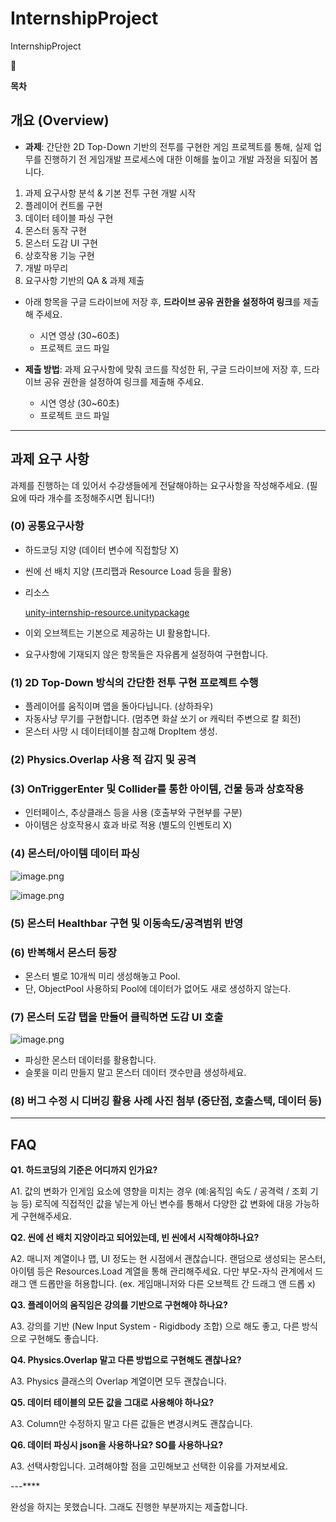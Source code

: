 # InternshipProject
InternshipProject

<aside>
📢

**목차**

</aside>

## 개요 (Overview)

- **과제**: 간단한 2D Top-Down 기반의 전투를 구현한 게임 프로젝트를 통해, 실제 업무를 진행하기 전 게임개발 프로세스에 대한 이해를 높이고 개발 과정을 되짚어 봅니다.

1. 과제 요구사항 분석 & 기본 전투 구현 개발 시작
2. 플레이어 컨트롤 구현
3. 데이터 테이블 파싱 구현
4. 몬스터 동작 구현
5. 몬스터 도감 UI 구현
6. 상호작용 기능 구현
7. 개발 마무리
8. 요구사항 기반의 QA & 과제 제출
- 아래 항목을 구글 드라이브에 저장 후, **드라이브 공유 권한을 설정하여 링크**를 제출해 주세요.
    - 시연 영상 (30~60초)
    - 프로젝트 코드 파일

- **제출 방법**: 과제 요구사항에 맞춰 코드를 작성한 뒤, 구글 드라이브에 저장 후, 드라이브 공유 권한을 설정하여 링크를 제출해 주세요.
    - 시연 영상 (30~60초)
    - 프로젝트 코드 파일

---

## 과제 요구 사항

과제를 진행하는 데 있어서 수강생들에게 전달해야하는 요구사항을 작성해주세요. (필요에 따라 개수를 조정해주시면 됩니다!)

### (0) 공통요구사항

- 하드코딩 지양 (데이터 변수에 직접할당 X)
- 씬에 선 배치 지양 (프리팹과 Resource Load 등을 활용)
- 리소스
    
    [unity-internship-resource.unitypackage](attachment:ab2e7b9e-672d-40c0-977b-6cf3cc87b56e:unity-internship-resource.unitypackage)
    
- 이외 오브젝트는 기본으로 제공하는 UI 활용합니다.
- 요구사항에 기재되지 않은 항목들은 자유롭게 설정하여 구현합니다.

### (1) 2D Top-Down 방식의 간단한 전투 구현 프로젝트 수행

- 플레이어를 움직이며 맵을 돌아다닙니다. (상하좌우)
- 자동사냥 무기를 구현합니다. (멈추면 화살 쏘기 or 캐릭터 주변으로 칼 회전)
- 몬스터 사망 시 데이터테이블 참고해 DropItem 생성.

### (2) Physics.Overlap 사용 적 감지 및 공격

### (3) OnTriggerEnter 및 Collider를 통한 아이템, 건물 등과 상호작용

- 인터페이스, 추상클래스 등을 사용 (호출부와 구현부를 구분)
- 아이템은 상호작용시 효과 바로 적용 (별도의 인벤토리 X)

### (4) 몬스터/아이템 데이터 파싱

![image.png](attachment:9fffd4ce-238a-49fc-94b1-5eecda9e97e4:image.png)

![image.png](attachment:64d2b22b-6c39-4dfa-8996-630e49b5be08:image.png)

### (5) 몬스터 Healthbar 구현 및 이동속도/공격범위 반영

### (6) 반복해서 몬스터 등장

- 몬스터 별로 10개씩 미리 생성해놓고 Pool.
- 단, ObjectPool 사용하되 Pool에 데이터가 없어도 새로 생성하지 않는다.

### (7) 몬스터 도감 탭을 만들어 클릭하면 도감 UI 호출

![image.png](attachment:c3a96793-e973-49bb-b126-efa7e45d43b4:image.png)

- 파싱한 몬스터 데이터를 활용합니다.
- 슬롯을 미리 만들지 말고 몬스터 데이터 갯수만큼 생성하세요.

### (8) 버그 수정 시 디버깅 활용 사례 사진 첨부 (중단점, 호출스택, 데이터 등)

---

## FAQ

**Q1. 하드코딩의 기준은 어디까지 인가요?**

A1. 값의 변화가 인게임 요소에 영향을 미치는 경우 (예:움직임 속도 / 공격력 / 조회 기능 등)
로직에 직접적인 값을 넣는게 아닌 변수를 통해서 다양한 값 변화에 대응 가능하게 구현해주세요.

**Q2. 씬에 선 배치 지양이라고 되어있는데, 빈 씬에서 시작해야하나요?**

A2.  매니저 계열이나 맵, UI 정도는 현 시점에서 괜찮습니다.
랜덤으로 생성되는 몬스터, 아이템 등은 Resources.Load 계열을 통해 관리해주세요.
다만 부모-자식 관계에서 드래그 앤 드롭만을 허용합니다. 
(ex. 게임매니저와 다른 오브젝트 간 드래그 앤 드롭 x)

**Q3. 플레이어의 움직임은 강의를 기반으로 구현해야 하나요?**

A3. 강의를 기반 (New Input System - Rigidbody 조합) 으로 해도 좋고, 다른 방식으로 구현해도 좋습니다.

**Q4. Physics.Overlap 말고 다른 방법으로 구현해도 괜찮나요?**

A3.  Physics 클래스의 Overlap 계열이면 모두 괜찮습니다.

**Q5. 데이터 테이블의 모든 값을 그대로 사용해야 하나요?**

A3. Column만 수정하지 말고 다른 값들은 변경시켜도 괜찮습니다.

**Q6. 데이터 파싱시 json을 사용하나요? SO를 사용하나요?**

A3. 선택사항입니다. 고려해야할 점을 고민해보고 선택한 이유를 가져보세요.

---****


완성을 하지는 못했습니다.
그래도 진행한 부분까지는 제출합니다.
